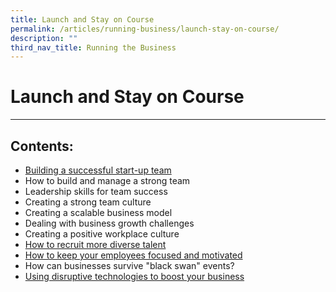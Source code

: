 ```yaml
---
title: Launch and Stay on Course
permalink: /articles/running-business/launch-stay-on-course/
description: ""
third_nav_title: Running the Business
---
```

# **Launch and Stay on Course**

---

## Contents:

* [Building a successful start-up team](/articles/running-business/launch-stay-on-course/building-successful-startup-team/)
* How to build and manage a strong team
* Leadership skills for team success
* Creating a strong team culture
* Creating a scalable business model
* Dealing with business growth challenges
* Creating a positive workplace culture
* [How to recruit more diverse talent](/articles/running-business/launch-stay-on-course/recruit-diverse-talent)
* [How to keep your employees focused and motivated](/articles/running-business/launch-stay-on-course/keep-employees-focused-motivated/)
* How can businesses survive "black swan" events?
* [Using disruptive technologies to boost your business](/articles/running-business/launch-stay-on-course/disruptive-tech-boost-business/)
